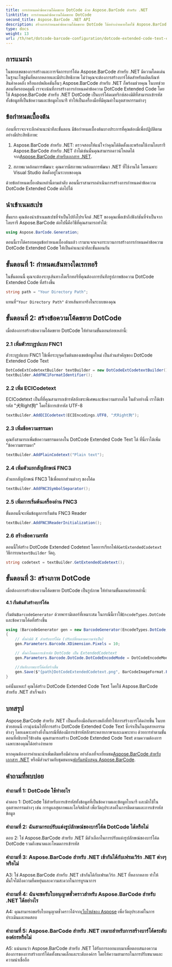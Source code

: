 ```yaml
---
title: การกำหนดค่าข้อความโค้ดขยาย DotCode ด้วย Aspose.BarCode สำหรับ .NET
linktitle: การกำหนดค่าข้อความโค้ดขยาย DotCode
second_title: Aspose.BarCode .NET API
description: สร้างการกำหนดค่าข้อความโค้ดขยาย DotCode ได้อย่างง่ายดายโดยใช้ Aspose.BarCode สำหรับ .NET ปฏิบัติตามคำแนะนำทีละขั้นตอนของเราเพื่อสร้างบาร์โค้ดที่มีประสิทธิภาพ
type: docs
weight: 13
url: /th/net/dotcode-barcode-configuration/dotcode-extended-code-text-configuration/
---
```

## การแนะนำ

ในขอบเขตของการสร้างและการจัดการบาร์โค้ด Aspose.BarCode สำหรับ .NET มีความโดดเด่นในฐานะโซลูชันที่หลากหลายและมีประสิทธิภาพ ไม่ว่าคุณจะต้องการสร้างบาร์โค้ดสำหรับผลิตภัณฑ์ สินค้าคงคลัง หรือแอปพลิเคชันอื่นๆ Aspose.BarCode สำหรับ .NET ก็พร้อมช่วยคุณ ในบทช่วยสอนที่ครอบคลุมนี้ เราจะเน้นที่การสร้างการกำหนดค่าข้อความ DotCode Extended Code โดยใช้ Aspose.BarCode สำหรับ .NET DotCode เป็นบาร์โค้ดเมทริกซ์สองมิติที่สามารถเข้ารหัสทั้งข้อมูลที่เป็นข้อความและข้อมูลไบนารี ทำให้เป็นเครื่องมือที่มีคุณค่าในอุตสาหกรรมต่างๆ

## ข้อกำหนดเบื้องต้น

ก่อนที่เราจะเจาะลึกคำแนะนำทีละขั้นตอน มีข้อกำหนดเบื้องต้นบางประการที่คุณต้องมีเพื่อปฏิบัติตามอย่างมีประสิทธิภาพ:

1.  Aspose.BarCode สำหรับ .NET: ตรวจสอบให้แน่ใจว่าคุณได้ติดตั้งและพร้อมใช้งานไลบรารี Aspose.BarCode สำหรับ .NET ถ้าไม่เช่นนั้นคุณสามารถดาวน์โหลดได้จาก[Aspose.BarCode สำหรับเอกสาร .NET](https://reference.aspose.com/barcode/net/).

2. สภาพแวดล้อมการพัฒนา: คุณควรมีสภาพแวดล้อมการพัฒนา .NET ที่ใช้งานได้ โดยเฉพาะ Visual Studio ติดตั้งอยู่ในระบบของคุณ

ด้วยข้อกำหนดเบื้องต้นเหล่านี้ตามลำดับ ตอนนี้เราสามารถดำเนินการสร้างการกำหนดค่าข้อความ DotCode Extended Code ต่อไปได้

## นำเข้าเนมสเปซ

ขั้นแรก คุณต้องนำเข้าเนมสเปซที่จำเป็นไปยังโปรเจ็กต์ .NET ของคุณเพื่อเข้าถึงฟังก์ชันที่จำเป็นจากไลบรารี Aspose.BarCode ต่อไปนี้คือวิธีที่คุณสามารถทำได้:


```csharp
using Aspose.BarCode.Generation;
```

ตอนนี้เราได้ครอบคลุมข้อกำหนดเบื้องต้นแล้ว เรามาแจกแจงกระบวนการสร้างการกำหนดค่าข้อความ DotCode Extended Code ให้เป็นคำแนะนำทีละขั้นตอนกัน



## ขั้นตอนที่ 1: กำหนดเส้นทางไดเรกทอรี

ในขั้นตอนนี้ คุณจะต้องระบุเส้นทางไดเร็กทอรีที่คุณต้องการบันทึกรูปภาพข้อความ DotCode Extended Code ที่สร้างขึ้น

```csharp
string path = "Your Directory Path";
```

 แทนที่`"Your Directory Path"` ด้วยเส้นทางจริงในระบบของคุณ

## ขั้นตอนที่ 2: สร้างข้อความโค้ดขยาย DotCode

เมื่อต้องการสร้างข้อความโค้ดขยาย DotCode ให้ทำตามขั้นตอนย่อยเหล่านี้:

### 2.1 เพิ่มตัวระบุรูปแบบ FNC1

ตัวระบุรูปแบบ FNC1 ใช้เพื่อระบุจุดเริ่มต้นของเขตข้อมูลใหม่ เป็นส่วนสำคัญของ DotCode Extended Code Text

```csharp
DotCodeExtCodetextBuilder textBuilder = new DotCodeExtCodetextBuilder();
textBuilder.AddFNC1FormatIdentifier();
```

### 2.2 เพิ่ม ECICodetext

ECICodetext เป็นที่ที่คุณสามารถเข้ารหัสอักขระพิเศษและข้อความสากลได้ ในตัวอย่างนี้ เราได้เข้ารหัส "犬Right狗" โดยใช้การเข้ารหัส UTF-8

```csharp
textBuilder.AddECICodetext(ECIEncodings.UTF8, "犬Right狗");
```

### 2.3 เพิ่มข้อความธรรมดา

คุณยังสามารถเพิ่มข้อความธรรมดาลงใน DotCode Extended Code Text ได้ ที่นี่เราได้เพิ่ม "ข้อความธรรมดา"

```csharp
textBuilder.AddPlainCodetext("Plain text");
```

### 2.4 เพิ่มตัวแยกสัญลักษณ์ FNC3

ตัวแยกสัญลักษณ์ FNC3 ใช้เพื่อแยกส่วนต่างๆ ของโค้ด

```csharp
textBuilder.AddFNC3SymbolSeparator();
```

### 2.5 เพิ่มการเริ่มต้นเครื่องอ่าน FNC3

ขั้นตอนนี้จะเพิ่มข้อมูลการเริ่มต้น FNC3 Reader

```csharp
textBuilder.AddFNC3ReaderInitialization();
```

### 2.6 สร้างข้อความรหัส

 ตอนนี้ให้สร้าง DotCode Extended Codetext โดยการเรียกไฟล์`GetExtendedCodetext` วิธีการบน`textBuilder` วัตถุ.

```csharp
string codetext = textBuilder.GetExtendedCodetext();
```

## ขั้นตอนที่ 3: สร้างภาพ DotCode

เมื่อต้องการสร้างข้อความโค้ดขยาย DotCode เป็นรูปภาพ ให้ทำตามขั้นตอนย่อยเหล่านี้:

#### 4.1 เริ่มต้นตัวสร้างบาร์โค้ด

 เริ่มต้น`BarcodeGenerator` ด้วยพารามิเตอร์ที่เหมาะสม ในกรณีนี้เราใช้`EncodeTypes.DotCode` และข้อความโค้ดที่สร้างขึ้น

```csharp
using (BarcodeGenerator gen = new BarcodeGenerator(EncodeTypes.DotCode, codetext))
{
    // ตั้งค่ามิติ X สำหรับบาร์โค้ด (ปรับเปลี่ยนตามความจำเป็น)
    gen.Parameters.Barcode.XDimension.Pixels = 10;

    // ตั้งค่าโหมดการเข้ารหัส DotCode เป็น ExtendedCodetext
    gen.Parameters.Barcode.DotCode.DotCodeEncodeMode = DotCodeEncodeMode.ExtendedCodetext;

    //บันทึกภาพบาร์โค้ดที่สร้างขึ้น
    gen.Save($"{path}DotCodeExtendedCodetext.png", BarCodeImageFormat.Png);
}
```

แค่นั้นแหละ! คุณได้สร้าง DotCode Extended Code Text โดยใช้ Aspose.BarCode สำหรับ .NET สำเร็จแล้ว

## บทสรุป

Aspose.BarCode สำหรับ .NET เป็นเครื่องมืออันทรงพลังที่ทำให้การสร้างบาร์โค้ดง่ายขึ้น ในบทช่วยสอนนี้ เรามุ่งเน้นไปที่การสร้าง DotCode Extended Code Text ซึ่งจำเป็นในอุตสาหกรรมต่างๆ โดยเฉพาะอย่างยิ่งในกรณีที่ต้องมีการเข้ารหัสอักขระหลายภาษาและเฉพาะทาง ด้วยการทำตามขั้นตอนที่อธิบายไว้ข้างต้น คุณสามารถสร้าง DotCode Extended Code Text ตามความต้องการเฉพาะของคุณได้อย่างง่ายดาย

 หากคุณต้องการคำแนะนำเพิ่มเติมหรือมีคำถาม อย่าลังเลที่จะเยี่ยมชม[Aspose.BarCode สำหรับเอกสาร .NET](https://reference.aspose.com/barcode/net/) หรือมีส่วนร่วมกับชุมชนบน[ฟอรั่มสนับสนุน Aspose.BarCode](https://forum.aspose.com/c/barcode/13).

## คำถามที่พบบ่อย

### คำถามที่ 1: DotCode ใช้ทำอะไร

คำตอบ 1: DotCode ใช้สำหรับการเข้ารหัสทั้งข้อมูลที่เป็นข้อความและข้อมูลไบนารี และมักใช้ในอุตสาหกรรมต่างๆ เช่น การดูแลสุขภาพและโลจิสติกส์ เพื่อวัตถุประสงค์ในการติดตามและการเข้ารหัสข้อมูล

### คำถามที่ 2: ฉันสามารถปรับแต่งรูปลักษณ์ของบาร์โค้ด DotCode ได้หรือไม่

ตอบ 2: ใช่ Aspose.BarCode สำหรับ .NET มีตัวเลือกในการปรับแต่งรูปลักษณ์ของบาร์โค้ด DotCode รวมถึงขนาดและโหมดการเข้ารหัส

### คำถามที่ 3: Aspose.BarCode สำหรับ .NET เข้ากันได้กับเฟรมเวิร์ก .NET ต่างๆ หรือไม่

A3: ใช่ Aspose.BarCode สำหรับ .NET เข้ากันได้กับเฟรมเวิร์ก .NET ที่หลากหลาย ทำให้มั่นใจได้ถึงความยืดหยุ่นและความสะดวกในการบูรณาการ

### คำถามที่ 4: ฉันจะขอรับใบอนุญาตชั่วคราวสำหรับ Aspose.BarCode สำหรับ .NET ได้อย่างไร

 A4: คุณสามารถขอรับใบอนุญาตชั่วคราวได้จาก[เว็บไซต์ของ Aspose](https://purchase.aspose.com/temporary-license/) เพื่อวัตถุประสงค์ในการประเมินและทดสอบ

### คำถามที่ 5: Aspose.BarCode สำหรับ .NET เหมาะสำหรับการสร้างบาร์โค้ดระดับองค์กรหรือไม่

A5: แน่นอนว่า Aspose.BarCode สำหรับ .NET ได้รับการออกแบบมาเพื่อตอบสนองความต้องการของการสร้างบาร์โค้ดทั้งขนาดเล็กและระดับองค์กร โดยให้ความสามารถในการปรับขนาดและความน่าเชื่อถือ